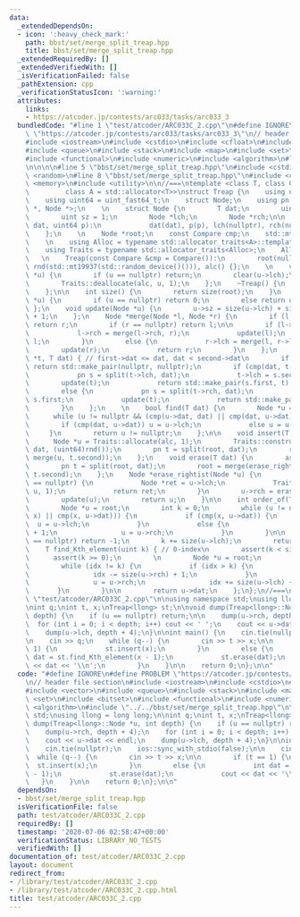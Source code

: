 ```yaml
---
data:
  _extendedDependsOn:
  - icon: ':heavy_check_mark:'
    path: bbst/set/merge_split_treap.hpp
    title: bbst/set/merge_split_treap.hpp
  _extendedRequiredBy: []
  _extendedVerifiedWith: []
  _isVerificationFailed: false
  _pathExtension: cpp
  _verificationStatusIcon: ':warning:'
  attributes:
    links:
    - https://atcoder.jp/contests/arc033/tasks/arc033_3
  bundledCode: "#line 1 \"test/atcoder/ARC033C_2.cpp\"\n#define IGNORE\n#define PROBLEM\
    \ \"https://atcoder.jp/contests/arc033/tasks/arc033_3\"\n// header file section\n\
    #include <iostream>\n#include <cstdio>\n#include <cfloat>\n#include <vector>\n\
    #include <queue>\n#include <stack>\n#include <map>\n#include <set>\n#include <bitset>\n\
    #include <functional>\n#include <numeric>\n#include <algorithm>\n#line 1 \"bbst/set/merge_split_treap.hpp\"\
    \n\n\n\n#line 5 \"bbst/set/merge_split_treap.hpp\"\n#include <cstdint>\n#include\
    \ <random>\n#line 8 \"bbst/set/merge_split_treap.hpp\"\n#include <cassert>\n#include\
    \ <memory>\n#include <utility>\n\n//===\ntemplate <class T, class Compare = std::less<T>,\n\
    \         class A = std::allocator<T>>\nstruct Treap {\n    using uint = uint_fast32_t;\n\
    \    using uint64 = uint_fast64_t;\n    struct Node;\n    using pn = std::pair<Node\
    \ *, Node *>;\n    \n    struct Node {\n        T dat;\n        uint64 p;\n\n\
    \        uint sz = 1;\n        Node *lch;\n        Node *rch;\n\n        Node(T\
    \ dat, uint64 p):\n            dat(dat), p(p), lch(nullptr), rch(nullptr) {}\n\
    \    };\n    \n    Node *root;\n    const Compare cmp;\n    std::mt19937 rnd;\n\
    \    \n    using Alloc = typename std::allocator_traits<A>::template rebind_alloc<Node>;\n\
    \    using Traits = typename std::allocator_traits<Alloc>;\n    Alloc alc;\n \
    \   \n    Treap(const Compare &cmp = Compare()):\n        root(nullptr), cmp(cmp),\
    \ rnd(std::mt19937(std::random_device()())), alc() {};\n    \n    void clear(Node\
    \ *u) {\n        if (u == nullptr) return;\n        clear(u->lch);\n        clear(u->rch);\n\
    \        Traits::deallocate(alc, u, 1);\n    };\n    ~Treap() {\n        clear(root);\n\
    \    };\n\n    int size() {\n        return size(root);\n    }\n    int size(Node\
    \ *u) {\n        if (u == nullptr) return 0;\n        else return u->sz;\n   \
    \ };\n    void update(Node *u) {\n        u->sz = size(u->lch) + size(u->rch)\
    \ + 1;\n    };\n    Node *merge(Node *l, Node *r) {\n        if (l == nullptr)\
    \ return r;\n        if (r == nullptr) return l;\n\n        if (l->p > r->p) {\n\
    \            l->rch = merge(l->rch, r);\n            update(l);\n            return\
    \ l;\n        }\n        else {\n            r->lch = merge(l, r->lch);\n    \
    \        update(r);\n            return r;\n        }\n    };\n    pn split(Node\
    \ *t, T dat) { // first->dat <= dat, dat < second->dat\n        if (t == nullptr)\
    \ return std::make_pair(nullptr, nullptr);\n        if (cmp(dat, t->dat)) {\n\
    \            pn s = split(t->lch, dat);\n            t->lch = s.second;\n    \
    \        update(t);\n            return std::make_pair(s.first, t);\n        }\n\
    \        else {\n            pn s = split(t->rch, dat);\n            t->rch =\
    \ s.first;\n            update(t);\n            return std::make_pair(t, s.second);\n\
    \        }\n    };\n    \n    bool find(T dat) {\n        Node *u = root;\n  \
    \      while (u != nullptr && (cmp(u->dat, dat) || cmp(dat, u->dat))) {\n    \
    \        if (cmp(dat, u->dat)) u = u->lch;\n            else u = u->rch;\n   \
    \     }\n        return u != nullptr;\n    };\n\n    void insert(T dat) {\n  \
    \      Node *u = Traits::allocate(alc, 1);\n        Traits::construct(alc, u,\
    \ dat, (uint64)rnd());\n        pn t = split(root, dat);\n        root = merge(t.first,\
    \ merge(u, t.second));\n    };\n    void erase(T dat) {\n        assert(find(dat));\n\
    \        pn t = split(root, dat);\n        root = merge(erase_rightist(t.first),\
    \ t.second);\n    };\n    Node *erase_rightist(Node *u) {\n        if (u->rch\
    \ == nullptr) {\n            Node *ret = u->lch;\n            Traits::deallocate(alc,\
    \ u, 1);\n            return ret;\n        }\n        u->rch = erase_rightist(u->rch);\n\
    \        update(u);\n        return u;\n    }\n\n    int order_of(T x) { // 0-index\n\
    \        Node *u = root;\n        int k = 0;\n        while (u != nullptr && (cmp(u->dat,\
    \ x) || cmp(x, u->dat))) {\n            if (cmp(x, u->dat)) {\n              \
    \  u = u->lch;\n            }\n            else {\n                k = k + size(u->lch)\
    \ + 1;\n                u = u->rch;\n            }\n        }\n\n        if (u\
    \ == nullptr) return -1;\n        k += size(u->lch);\n        return k;\n    };\n\
    \    T find_Kth_element(uint k) { // 0-index\n        assert(k < size());\n  \
    \      assert(k >= 0);\n        \n        Node *u = root;\n        int idx = size(u->lch);\n\
    \        while (idx != k) {\n            if (idx > k) {\n                u = u->lch;\n\
    \                idx -= size(u->rch) + 1;\n            }\n            else {\n\
    \                u = u->rch;\n                idx += size(u->lch) + 1;\n     \
    \       }\n        }\n\n        return u->dat;\n    };\n};\n//===\n\n\n#line 17\
    \ \"test/atcoder/ARC033C_2.cpp\"\n\nusing namespace std;\nusing llong = long long;\n\
    \nint q;\nint t, x;\nTreap<llong> st;\n\nvoid dump(Treap<llong>::Node *u, int\
    \ depth) {\n    if (u == nullptr) return;\n\n    dump(u->rch, depth + 4);\n  \
    \  for (int i = 0; i < depth; i++) cout << ' ';\n    cout << u->dat << endl;\n\
    \    dump(u->lch, depth + 4);\n}\n\nint main() {\n    cin.tie(nullptr);\n    ios::sync_with_stdio(false);\n\
    \n    cin >> q;\n    while (q--) {\n        cin >> t >> x;\n\n        if (t ==\
    \ 1) {\n            st.insert(x);\n        }\n        else {\n            int\
    \ dat = st.find_Kth_element(x - 1);\n            st.erase(dat);\n            cout\
    \ << dat << '\\n';\n        }\n    }\n\n    return 0;\n};\n\n"
  code: "#define IGNORE\n#define PROBLEM \"https://atcoder.jp/contests/arc033/tasks/arc033_3\"\
    \n// header file section\n#include <iostream>\n#include <cstdio>\n#include <cfloat>\n\
    #include <vector>\n#include <queue>\n#include <stack>\n#include <map>\n#include\
    \ <set>\n#include <bitset>\n#include <functional>\n#include <numeric>\n#include\
    \ <algorithm>\n#include \"../../bbst/set/merge_split_treap.hpp\"\n\nusing namespace\
    \ std;\nusing llong = long long;\n\nint q;\nint t, x;\nTreap<llong> st;\n\nvoid\
    \ dump(Treap<llong>::Node *u, int depth) {\n    if (u == nullptr) return;\n\n\
    \    dump(u->rch, depth + 4);\n    for (int i = 0; i < depth; i++) cout << ' ';\n\
    \    cout << u->dat << endl;\n    dump(u->lch, depth + 4);\n}\n\nint main() {\n\
    \    cin.tie(nullptr);\n    ios::sync_with_stdio(false);\n\n    cin >> q;\n  \
    \  while (q--) {\n        cin >> t >> x;\n\n        if (t == 1) {\n          \
    \  st.insert(x);\n        }\n        else {\n            int dat = st.find_Kth_element(x\
    \ - 1);\n            st.erase(dat);\n            cout << dat << '\\n';\n     \
    \   }\n    }\n\n    return 0;\n};\n\n"
  dependsOn:
  - bbst/set/merge_split_treap.hpp
  isVerificationFile: false
  path: test/atcoder/ARC033C_2.cpp
  requiredBy: []
  timestamp: '2020-07-06 02:58:47+00:00'
  verificationStatus: LIBRARY_NO_TESTS
  verifiedWith: []
documentation_of: test/atcoder/ARC033C_2.cpp
layout: document
redirect_from:
- /library/test/atcoder/ARC033C_2.cpp
- /library/test/atcoder/ARC033C_2.cpp.html
title: test/atcoder/ARC033C_2.cpp
---
```

